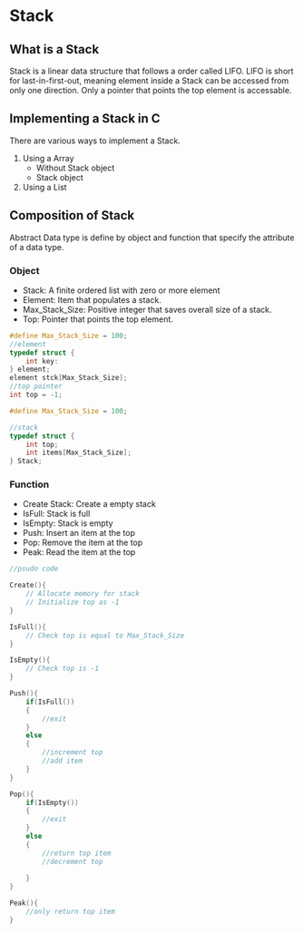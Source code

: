 # Stack

## What is a Stack
Stack is a linear data structure that follows a order called LIFO. LIFO is short for last-in-first-out, meaning element inside a Stack can be accessed from only one direction. Only a pointer that points the top element is accessable.

## Implementing a Stack in C
There are various ways to implement a Stack.

1. Using a Array
    - Without Stack object
    - Stack object
2. Using a List


## Composition of Stack
Abstract Data type is define by object and function that specify the attribute of a data type.

### Object
- Stack: A finite ordered list with zero or more element
- Element: Item that populates a stack.
- Max_Stack_Size: Positive integer that saves overall size of a stack.
- Top: Pointer that points the top element.
  
```c
#define Max_Stack_Size = 100;
//element
typedef struct {
    int key:
} element;
element stck[Max_Stack_Size];
//top pointer
int top = -1;
```

```c
#define Max_Stack_Size = 100;

//stack
typedef struct {
    int top;
    int items[Max_Stack_Size];
} Stack;
```

### Function
- Create Stack: Create a empty stack
- IsFull: Stack is full
- IsEmpty: Stack is empty
- Push: Insert an item at the top
- Pop: Remove the item at the top
- Peak: Read the item at the top

```c
//psudo code

Create(){
    // Allocate memory for stack
    // Initialize top as -1
}

IsFull(){
    // Check top is equal to Max_Stack_Size
}

IsEmpty(){
    // Check top is -1
}

Push(){
    if(IsFull())
    {
        //exit
    }
    else
    {
        //increment top
        //add item
    }
}

Pop(){
    if(IsEmpty())
    {
        //exit
    }
    else
    {
        //return top item
        //decrement top
    
    }
}

Peak(){
    //only return top item
}
```



